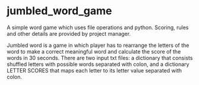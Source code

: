 # jumbled_word_game
A simple word game which uses file operations and python. Scoring, rules and other details are provided by project manager.

Jumbled word is a game in which player has to rearrange the letters of the word to make a correct meaningful word and calculate the score of the words in 30 seconds.
There are two input txt files: a dictionary that consists shuffled letters with possible words separated with colon, and a dictionary LETTER SCORES that maps each letter to its letter value separated with colon.
